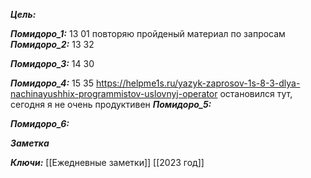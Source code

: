 
***Цель:***  

***Помидоро_1:*** 13 01
повторяю пройденый материал по запросам
***Помидоро_2:***  13 32

***Помидоро_3:***  14 30

***Помидоро_4:*** 15 35
https://helpme1s.ru/yazyk-zaprosov-1s-8-3-dlya-nachinayushhix-programmistov-uslovnyj-operator
остановился тут, сегодня я не очень продуктивен
***Помидоро_5:*** 

***Помидоро_6:*** 

***Заметка*** 


***Ключи:*** [[Ежедневные заметки]]  [[2023 год]]